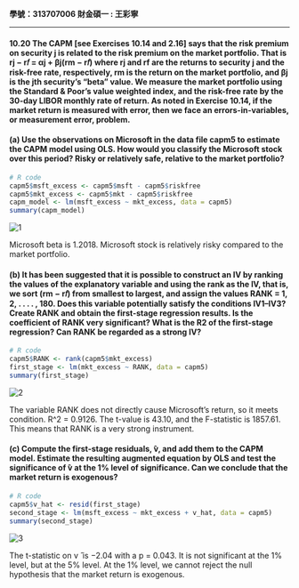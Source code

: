**學號：313707006    財金碩一 : 王彩寧**
___
#### 10.20 The CAPM [see Exercises 10.14 and 2.16] says that the risk premium on security j is related to the risk premium on the market portfolio. That is rj − r𝑓 = αj + βj(rm − r𝑓) where rj and rf are the returns to security j and the risk-free rate, respectively, rm is the return on the market portfolio, and βj is the jth security’s “beta” value. We measure the market portfolio using the Standard & Poor’s value weighted index, and the risk-free rate by the 30-day LIBOR monthly rate of return. As noted in Exercise 10.14, if the market return is measured with error, then we face an errors-in-variables, or measurement error, problem.

#### (a) Use the observations on Microsoft in the data file capm5 to estimate the CAPM model using OLS. How would you classify the Microsoft stock over this period? Risky or relatively safe, relative to the market portfolio?
```r
# R code
capm5$msft_excess <- capm5$msft - capm5$riskfree
capm5$mkt_excess <- capm5$mkt - capm5$riskfree
capm_model <- lm(msft_excess ~ mkt_excess, data = capm5)
summary(capm_model)
```
![1](https://github.com/user-attachments/assets/fd675bd4-4bec-46be-842e-592470282ee6)

Microsoft beta is 1.2018.
Microsoft stock is relatively risky compared to the market portfolio. 


#### (b) It has been suggested that it is possible to construct an IV by ranking the values of the explanatory variable and using the rank as the IV, that is, we sort (rm − r𝑓) from smallest to largest, and assign the values RANK = 1, 2, . . . . , 180. Does this variable potentially satisfy the conditions IV1–IV3? Create RANK and obtain the first-stage regression results. Is the coefficient of RANK very significant? What is the R2 of the first-stage regression? Can RANK be regarded as a strong IV?
```r
# R code
capm5$RANK <- rank(capm5$mkt_excess)
first_stage <- lm(mkt_excess ~ RANK, data = capm5)
summary(first_stage)
```
![2](https://github.com/user-attachments/assets/20692682-e56d-4d61-bdec-d345b9a124c1)

The variable RANK does not directly cause Microsoft’s return, so it meets condition.
R^2 = 0.9126.
The t-value is 43.10, and the F-statistic is 1857.61.
This means that RANK is a very strong instrument.

#### (c) Compute the first-stage residuals, ̂v, and add them to the CAPM model. Estimate the resulting augmented equation by OLS and test the significance of ̂v at the 1% level of significance. Can we conclude that the market return is exogenous?
```r
# R code
capm5$v_hat <- resid(first_stage)
second_stage <- lm(msft_excess ~ mkt_excess + v_hat, data = capm5)
summary(second_stage)
```
![3](https://github.com/user-attachments/assets/2b5e2d02-a7fc-4bec-bf4a-803fc2a35bd5)

The t-statistic on v ̂ is −2.04 with a p = 0.043.
It is not significant at the 1% level, but at the 5% level. 
At the 1% level, we cannot reject the null hypothesis that the market return is exogenous.


